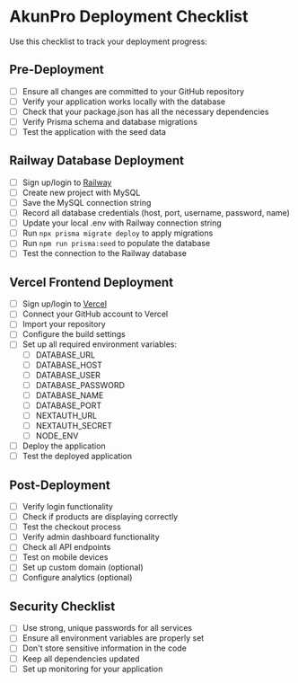 # AkunPro Deployment Checklist

Use this checklist to track your deployment progress:

## Pre-Deployment

- [ ] Ensure all changes are committed to your GitHub repository
- [ ] Verify your application works locally with the database
- [ ] Check that your package.json has all the necessary dependencies
- [ ] Verify Prisma schema and database migrations
- [ ] Test the application with the seed data

## Railway Database Deployment

- [ ] Sign up/login to [Railway](https://railway.app/)
- [ ] Create new project with MySQL
- [ ] Save the MySQL connection string
- [ ] Record all database credentials (host, port, username, password, name)
- [ ] Update your local .env with Railway connection string
- [ ] Run `npx prisma migrate deploy` to apply migrations
- [ ] Run `npm run prisma:seed` to populate the database
- [ ] Test the connection to the Railway database

## Vercel Frontend Deployment

- [ ] Sign up/login to [Vercel](https://vercel.com/)
- [ ] Connect your GitHub account to Vercel
- [ ] Import your repository
- [ ] Configure the build settings
- [ ] Set up all required environment variables:
  - [ ] DATABASE_URL
  - [ ] DATABASE_HOST
  - [ ] DATABASE_USER
  - [ ] DATABASE_PASSWORD
  - [ ] DATABASE_NAME
  - [ ] DATABASE_PORT
  - [ ] NEXTAUTH_URL
  - [ ] NEXTAUTH_SECRET
  - [ ] NODE_ENV
- [ ] Deploy the application
- [ ] Test the deployed application

## Post-Deployment

- [ ] Verify login functionality
- [ ] Check if products are displaying correctly
- [ ] Test the checkout process
- [ ] Verify admin dashboard functionality
- [ ] Check all API endpoints
- [ ] Test on mobile devices
- [ ] Set up custom domain (optional)
- [ ] Configure analytics (optional)

## Security Checklist

- [ ] Use strong, unique passwords for all services
- [ ] Ensure all environment variables are properly set
- [ ] Don't store sensitive information in the code
- [ ] Keep all dependencies updated
- [ ] Set up monitoring for your application 
